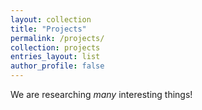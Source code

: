 ```yaml
---
layout: collection
title: "Projects"
permalink: /projects/
collection: projects
entries_layout: list
author_profile: false
---
```


We are researching *many* interesting things!

<!-- {% include base_path %}

{% for post in site.projects %}
  {% include archive-single.html %}
{% endfor %} -->